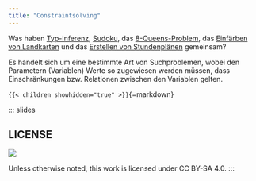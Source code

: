 ```yaml
---
title: "Constraintsolving"
---
```



Was haben [Typ-Inferenz](https://en.wikipedia.org/wiki/Type_inference),
[Sudoku](https://en.wikipedia.org/wiki/Sudoku), das
[8-Queens-Problem](https://en.wikipedia.org/wiki/Eight_queens_puzzle), das
[Einfärben von Landkarten](https://en.wikipedia.org/wiki/Graph_coloring) und
das [Erstellen von Stundenplänen](https://en.wikipedia.org/wiki/Resource_allocation)
gemeinsam?

Es handelt sich um eine bestimmte Art von Suchproblemen, wobei den Parametern
(Variablen) Werte so zugewiesen werden müssen, dass Einschränkungen bzw.
Relationen zwischen den Variablen gelten.


`{{< children showhidden="true" >}}`{=markdown}







<!-- DO NOT REMOVE - THIS IS A LAST SLIDE TO INDICATE THE LICENSE AND POSSIBLE EXCEPTIONS (IMAGES, ...). -->
::: slides
## LICENSE
![](https://licensebuttons.net/l/by-sa/4.0/88x31.png)

Unless otherwise noted, this work is licensed under CC BY-SA 4.0.
:::
